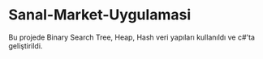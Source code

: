 # Sanal-Market-Uygulamasi
Bu projede Binary Search Tree, Heap, Hash veri yapıları kullanıldı ve c#'ta geliştirildi.
